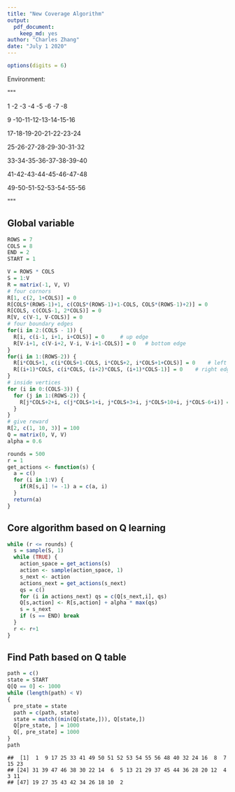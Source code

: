 ```yaml
---
title: "New Coverage Algorithm"
output: 
  pdf_document:
    keep_md: yes
author: "Charles Zhang"
date: "July 1 2020"
---
```



```r
options(digits = 6)
```

Environment:

"""

1 -2 -3 -4 -5 -6 -7 -8

9 -10-11-12-13-14-15-16

17-18-19-20-21-22-23-24

25-26-27-28-29-30-31-32

33-34-35-36-37-38-39-40

41-42-43-44-45-46-47-48

49-50-51-52-53-54-55-56

"""

## Global variable


```r
ROWS = 7
COLS = 8
END = 2
START = 1
```

```r
V = ROWS * COLS
S = 1:V
R = matrix(-1, V, V)
# four cornors
R[1, c(2, 1+COLS)] = 0
R[COLS*(ROWS-1)+1, c(COLS*(ROWS-1)+1-COLS, COLS*(ROWS-1)+2)] = 0
R[COLS, c(COLS-1, 2*COLS)] = 0
R[V, c(V-1, V-COLS)] = 0
# four boundary edges
for(i in 2:(COLS - 1)) {
  R[i, c(i-1, i+1, i+COLS)] = 0     # up edge
  R[V-i+1, c(V-i+2, V-i, V-i+1-COLS)] = 0   # bottom edge
} 
for(i in 1:(ROWS-2)) {
  R[i*COLS+1, c(i*COLS+1-COLS, i*COLS+2, i*COLS+1+COLS)] = 0    # left edge
  R[(i+1)*COLS, c(i*COLS, (i+2)*COLS, (i+1)*COLS-1)] = 0    # right edge
}
# inside vertices
for (i in 0:(COLS-3)) {
  for (j in 1:(ROWS-2)) {
    R[j*COLS+2+i, c(j*COLS+1+i, j*COLS+3+i, j*COLS+10+i, j*COLS-6+i)] = 0
  }
}
# give reward
R[2, c(1, 10, 3)] = 100
Q = matrix(0, V, V)
alpha = 0.6
```

```r
rounds = 500
r = 1
get_actions <- function(s) {
  a = c()
  for (i in 1:V) {
    if(R[s,i] != -1) a = c(a, i)
  }
  return(a)
}
```

## Core algorithm based on Q learning 


```r
while (r <= rounds) {
  s = sample(S, 1)
  while (TRUE) {
    action_space = get_actions(s)
    action <- sample(action_space, 1)
    s_next <- action
    actions_next = get_actions(s_next)
    qs = c()
    for (i in actions_next) qs = c(Q[s_next,i], qs)
    Q[s,action] <- R[s,action] + alpha * max(qs)
    s = s_next
    if (s == END) break
  }
  r <- r+1
}
```

## Find Path based on Q table


```r
path = c()
state = START
Q[Q == 0] <- 1000
while (length(path) < V)
{
  pre_state = state
  path = c(path, state)
  state = match((min(Q[state,])), Q[state,])
  Q[pre_state, ] = 1000
  Q[, pre_state] = 1000
}
path
```

```
##  [1]  1  9 17 25 33 41 49 50 51 52 53 54 55 56 48 40 32 24 16  8  7 15 23
## [24] 31 39 47 46 38 30 22 14  6  5 13 21 29 37 45 44 36 28 20 12  4  3 11
## [47] 19 27 35 43 42 34 26 18 10  2
```

